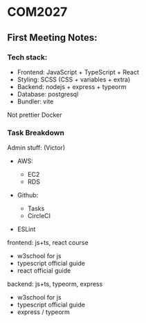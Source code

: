# COM2027

## First Meeting Notes:

### Tech stack:

- Frontend: JavaScript + TypeScript + React
- Styling: SCSS (CSS + variables + extra)
- Backend: nodejs + express + typeorm
- Database: postgresql
- Bundler: vite

Not prettier
Docker

### Task Breakdown

Admin stuff: (Victor)
- AWS:
	- EC2
	- RDS

- Github:
	- Tasks
	- CircleCI

- ESLint

frontend: js+ts, react course
- w3school for js            
- typescript official guide  
- react official guide       


backend: js+ts, typeorm, express
- w3school for js            
- typescript official guide  
- express / typeorm          

